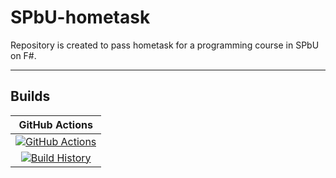 # SPbU-hometask
Repository is created to pass hometask for a programming course in SPbU on F#.

---

## Builds


GitHub Actions |
:---: |
[![GitHub Actions](https://github.com/AndersenSemenov/SPbU-hometask/workflows/Build%20master/badge.svg)](https://github.com/AndersenSemenov/SPbU-hometask/actions?query=branch%3Amaster) |
[![Build History](https://buildstats.info/github/chart/AndersenSemenov/SPbU-hometask)](https://github.com/AndersenSemenov/SPbU-hometask/actions?query=branch%3Amaster) |
